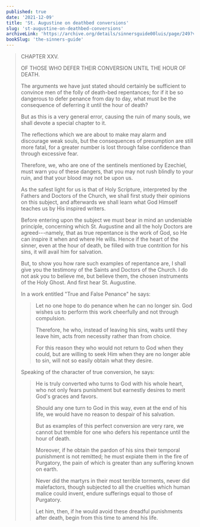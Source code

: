 ```yaml
---
published: true
date: '2021-12-09'
title: 'St. Augustine on deathbed conversions'
slug: 'st-augustine-on-deathbed-conversions'
archiveLink: 'https://archive.org/details/sinnersguide00luis/page/249?view=theater'
bookSlug: 'the-sinners-guide'
---
```


> CHAPTER XXV.
> 
> OF THOSE WHO DEFER THEIR CONVERSION UNTIL THE HOUR OF DEATH.
> 
> The arguments we have just stated should certainly be sufficient to convince men of the folly of death-bed repentances; for if it be so dangerous to defer penance from day to day, what must be the consequence of deferring it until the hour of death?
> 
> But as this is a very general error, causing the ruin of many souls, we shall devote a special chapter to it.
> 
> The reflections which we are about to make may alarm and discourage weak souls, but the consequences of presumption are still more fatal, for a greater number is lost through false confidence than through excessive fear.
> 
> Therefore, we, who are one of the sentinels mentioned by Ezechiel, must warn you of these dangers, that you may not rush blindly to your ruin, and that your blood may not be upon us.
> 
> As the safest light for us is that of Holy Scripture, interpreted by the Fathers and Doctors of the Church, we shall first study their opinions on this subject, and afterwards we shall learn what God Himself teaches us by His inspired writers.
> 
> Before entering upon the subject we must bear in mind an undeniable principle, concerning which St. Augustine and all the holy Doctors are agreed---namely, that as true repentance is the work of God, so He can inspire it when and where He wills. Hence if the heart of the sinner, even at the hour of death, be filled with true contrition for his sins, it will avail him for salvation.
> 
> But, to show you how rare such examples of repentance are, I shall give you the testimony of the Saints and Doctors of the Church. I do not ask you to believe me, but believe them, the chosen instruments of the Holy Ghost. And first hear St. Augustine.
> 
> In a work entitled "True and False Penance" he says:
> 
>> Let no one hope to do penance when he can no longer sin. God wishes us to perform this work cheerfully and not through compulsion.
>>
>> Therefore, he who, instead of leaving his sins, waits until they leave him, acts from necessity rather than from choice.
>>
>> For this reason they who would not return to God when they could, but are willing to seek Him when they are no longer able to sin, will not so easily obtain what they desire.
>
> Speaking of the character of true conversion, he says:
>
>> He is truly converted who turns to God with his whole heart, who not only fears punishment but earnestly desires to merit God's graces and favors.
>>
>> Should any one turn to God in this way, even at the end of his life, we would have no reason to despair of his salvation.
>>
>> But as examples of this perfect conversion are very rare, we cannot but tremble for one who defers his repentance until the hour of death.
>>
>> Moreover, if he obtain the pardon of his sins their temporal punishment is not remitted; he must expiate them in the fire of Purgatory, the pain of which is greater than any suffering known on earth.
>>
>> Never did the martyrs in their most terrible torments, never did malefactors, though subjected to all the cruelties which human malice could invent, endure sufferings equal to those of Purgatory.
>>
>> Let him, then, if he would avoid these dreadful punishments after death, begin from this time to amend his life.